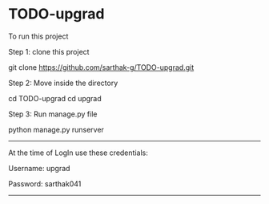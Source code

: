 # TODO-upgrad
To run this project

Step 1: clone this project

git clone https://github.com/sarthak-g/TODO-upgrad.git

Step 2: Move inside the directory

cd TODO-upgrad
cd upgrad

Step 3: Run manage.py file

python manage.py runserver

**********************************************************

 At the time of LogIn use these credentials:              

 Username: upgrad                                         

 Password: sarthak041                                     

**********************************************************
